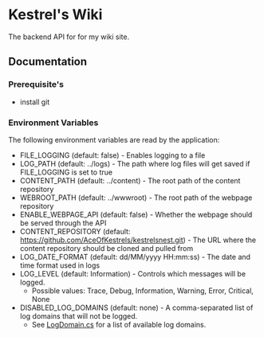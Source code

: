 # Kestrel's Wiki

The backend API for for my wiki site.

## Documentation

### Prerequisite's
- install git
  

### Environment Variables
The following environment variables are read by the application:
- FILE_LOGGING (default: false) - Enables logging to a file
- LOG_PATH (default: ../logs) - The path where log files will get saved if FILE_LOGGING is set to true
- CONTENT_PATH (default: ../content) - The root path of the content repository
- WEBROOT_PATH (default: ../wwwroot) - The root path of the webpage repository
- ENABLE_WEBPAGE_API (default: false) - Whether the webpage should be served through the API
- CONTENT_REPOSITORY (default: https://github.com/AceOfKestrels/kestrelsnest.git) - The URL where the content repository should be cloned and pulled from
- LOG_DATE_FORMAT (default: dd/MM/yyyy HH:mm:ss) - The date and time format used in logs
- LOG_LEVEL (default: Information) - Controls which messages will be logged.
  - Possible values: Trace, Debug, Information, Warning, Error, Critical, None
- DISABLED_LOG_DOMAINS (default: none) - A comma-separated list of log domains that will not be logged.
  - See [LogDomain.cs](https://github.com/AceOfKestrels/KestrelsWiki/blob/main/kestrelswiki/logging/logFormat/LogDomain.cs) for a list of available log domains.
